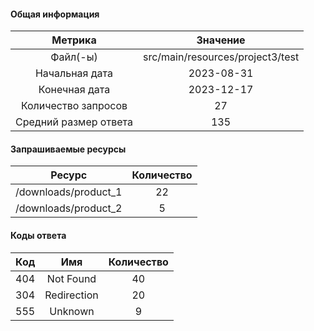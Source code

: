 #### Общая информация
| Метрика | Значение |
|:-------------:|:-------------:|
| Файл(-ы) | src/main/resources/project3/test |
| Начальная дата | 2023-08-31 |
| Конечная дата | 2023-12-17 |
| Количество запросов | 27 |
| Средний размер ответа | 135 |
#### Запрашиваемые ресурсы
| Ресурс | Количество |
|:-------------:|:-------------:|
| /downloads/product_1 | 22 |
| /downloads/product_2 | 5 |
#### Коды ответа
| Код | Имя | Количество |
|:-------------:|:-------------:|:-------------:|
| 404 | Not Found  | 40 |
| 304 | Redirection | 20 |
| 555 | Unknown | 9 |
